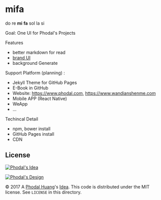 # mifa

do re **mi** **fa** sol la si

Goal: One UI for Phodal's Projects

Features

 - better markdown for read
 - [brand UI](https://github.com/phodal/brand)
 - background Generate

Support Platform (planning) :

 - Jekyll Theme for GitHub Pages
 - E-Book in GitHub
 - Website: https://www.phodal.com, https://www.wandianshenme.com
 - Mobile APP (React Native)
 - WeApp
 - ...

Techincal Detail

 - npm, bower install
 - GitHub Pages install
 - CDN

License
---

[![Phodal's Idea](http://brand.phodal.com/shields/idea-small.svg)](http://ideas.phodal.com/)

[![Phodal's Design](http://brand.phodal.com/shields/design-small.svg)](https://www.phodal.com/)

© 2017 A [Phodal Huang](https://www.phodal.com)'s [Idea](http://github.com/phodal/ideas).  This code is distributed under the MIT license. See `LICENSE` in this directory.

